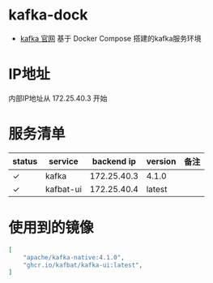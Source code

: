 # kafka-dock
- [kafka 官网](https://kafka.apache.org/)
基于 Docker Compose 搭建的kafka服务环境

# IP地址

内部IP地址从 172.25.40.3 开始

# 服务清单

| status | service | backend ip | version | 备注 |
|---|---|---|---|---|
| &check; | kafka | 172.25.40.3 | 4.1.0 | |
| &check; | kafbat-ui | 172.25.40.4 | latest | |

# 使用到的镜像

```json
[
    "apache/kafka-native:4.1.0",
    "ghcr.io/kafbat/kafka-ui:latest",
]
```
